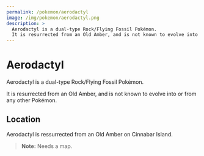 ```yaml
---
permalink: /pokemon/aerodactyl
image: /img/pokemon/aerodactyl.png
description: >
  Aerodactyl is a dual-type Rock/Flying Fossil Pokémon.
  It is resurrected from an Old Amber, and is not known to evolve into or from any other Pokémon.
---
```


# Aerodactyl

Aerodactyl is a dual-type Rock/Flying Fossil Pokémon.

It is resurrected from an Old Amber, and is not known to evolve into or from any
other Pokémon.

## Location

Aerodactyl is ressurrected from an Old Amber on Cinnabar Island.

> __Note:__ Needs a map.
